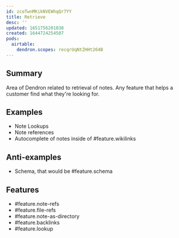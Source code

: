 ```yaml
---
id: zcoTwnMKikNVEWhqQr7YY
title: Retrieve
desc: ''
updated: 1651756201038
created: 1644724254507
pods:
  airtable:
    dendron.scopes: recqrUqNtZHHt264B
---
```


## Summary

Area of Dendron related to retrieval of notes. Any feature that helps a customer find what they're looking for. 

## Examples
- Note Lookups
- Note references
- Autocomplete of notes inside of #feature.wikilinks

## Anti-examples
- Schema, that would be #feature.schema

## Features

- #feature.note-refs
- #feature.file-refs
- #feature.note-as-directory
- #feature.backlinks
- #feature.lookup
